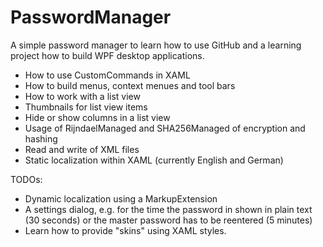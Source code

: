 # PasswordManager
A simple password manager to learn how to use GitHub and a learning project how to build WPF desktop applications.

- How to use CustomCommands in XAML
- How to build menus, context menues and tool bars
- How to work with a list view
- Thumbnails for list view items
- Hide or show columns in a list view
- Usage of RijndaelManaged and SHA256Managed of encryption and hashing
- Read and write of XML files
- Static localization within XAML (currently English and German)

TODOs:

- Dynamic localization using a MarkupExtension
- A settings dialog, e.g. for the time the password in shown in plain text (30 seconds) or the master password has to be reentered (5 minutes)
- Learn how to provide "skins" using XAML styles.

